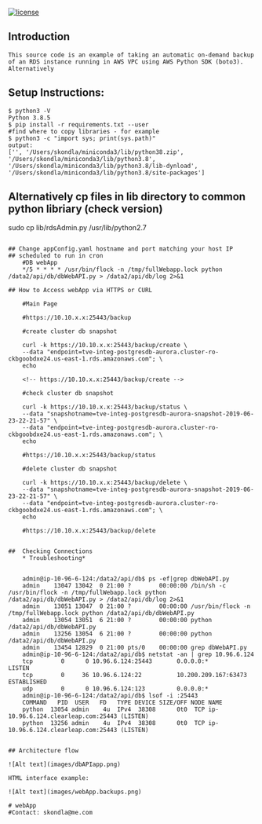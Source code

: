 [![license](https://img.shields.io/github/license/mashape/apistatus.svg?maxAge=2592000)](https://github.com/skondla/webApp/blob/master/LICENSE)

## Introduction

    This source code is an example of taking an automatic on-demand backup of an RDS instance running in AWS VPC using AWS Python SDK (boto3). Alternatively 
## Setup Instructions:

    $ python3 -V
    Python 3.8.5
    $ pip install -r requirements.txt --user
    #find where to copy libraries - for example
    $ python3 -c "import sys; print(sys.path)"
    output: 
    ['', '/Users/skondla/miniconda3/lib/python38.zip', '/Users/skondla/miniconda3/lib/python3.8', '/Users/skondla/miniconda3/lib/python3.8/lib-dynload', '/Users/skondla/miniconda3/lib/python3.8/site-packages']

## Alternatively cp files in lib directory to common python libriary (check version) 
sudo cp lib/rdsAdmin.py /usr/lib/python2.7
```

## Change appConfig.yaml hostname and port matching your host IP
## scheduled to run in cron
    #DB webApp
    */5 * * * * /usr/bin/flock -n /tmp/fullWebapp.lock python /data2/api/db/dbWebAPI.py > /data2/api/db/log 2>&1
    
## How to Access webApp via HTTPS or CURL

    #Main Page

    #https://10.10.x.x:25443/backup

    #create cluster db snapshot
  
    curl -k https://10.10.x.x:25443/backup/create \
    --data "endpoint=tve-integ-postgresdb-aurora.cluster-ro-ckbgoobdxe24.us-east-1.rds.amazonaws.com"; \
    echo
  
    <!-- https://10.10.x.x:25443/backup/create -->

    #check cluster db snapshot
  
    curl -k https://10.10.x.x:25443/backup/status \
    --data "snapshotname=tve-integ-postgresdb-aurora-snapshot-2019-06-23-22-21-57" \
    --data "endpoint=tve-integ-postgresdb-aurora.cluster-ro-ckbgoobdxe24.us-east-1.rds.amazonaws.com"; \
    echo
  
    #https://10.10.x.x:25443/backup/status

    #delete cluster db snapshot
  
    curl -k https://10.10.x.x:25443/backup/delete \
    --data "snapshotname=tve-integ-postgresdb-aurora-snapshot-2019-06-23-22-21-57" \
    --data "endpoint=tve-integ-postgresdb-aurora.cluster-ro-ckbgoobdxe24.us-east-1.rds.amazonaws.com"; \
    echo
  
    #https://10.10.x.x:25443/backup/delete


##  Checking Connections
    * Troubleshooting*

  
    admin@ip-10-96-6-124:/data2/api/db$ ps -ef|grep dbWebAPI.py 
    admin    13047 13042  0 21:00 ?        00:00:00 /bin/sh -c /usr/bin/flock -n /tmp/fullWebapp.lock python /data2/api/db/dbWebAPI.py > /data2/api/db/log 2>&1
    admin    13051 13047  0 21:00 ?        00:00:00 /usr/bin/flock -n /tmp/fullWebapp.lock python /data2/api/db/dbWebAPI.py
    admin    13054 13051  6 21:00 ?        00:00:00 python /data2/api/db/dbWebAPI.py
    admin    13256 13054  6 21:00 ?        00:00:00 python /data2/api/db/dbWebAPI.py
    admin    13454 12829  0 21:00 pts/0    00:00:00 grep dbWebAPI.py
    admin@ip-10-96-6-124:/data2/api/db$ netstat -an | grep 10.96.6.124
    tcp        0      0 10.96.6.124:25443       0.0.0.0:*               LISTEN     
    tcp        0     36 10.96.6.124:22          10.200.209.167:63473    ESTABLISHED
    udp        0      0 10.96.6.124:123         0.0.0.0:*                          
    admin@ip-10-96-6-124:/data2/api/db$ lsof -i :25443
    COMMAND   PID  USER   FD   TYPE DEVICE SIZE/OFF NODE NAME
    python  13054 admin    4u  IPv4  38308      0t0  TCP ip-10.96.6.124.clearleap.com:25443 (LISTEN)
    python  13256 admin    4u  IPv4  38308      0t0  TCP ip-10.96.6.124.clearleap.com:25443 (LISTEN)
  

## Architecture flow

![Alt text](images/dbAPIapp.png)

HTML interface example: 

![Alt text](images/webApp.backups.png)

# webApp
#Contact: skondla@me.com
